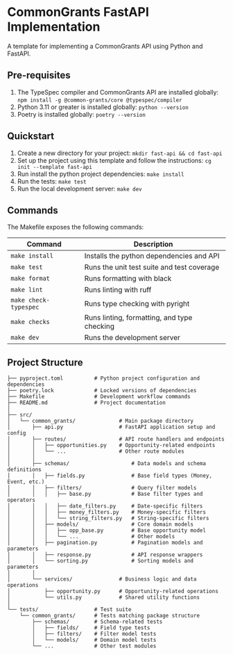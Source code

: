 # CommonGrants FastAPI Implementation

A template for implementing a CommonGrants API using Python and FastAPI.

## Pre-requisites

1. The TypeSpec compiler and CommonGrants API are installed globally: `npm install -g @common-grants/core @typespec/compiler`
2. Python 3.11 or greater is installed globally: `python --version`
3. Poetry is installed globally: `poetry --version`

## Quickstart

1. Create a new directory for your project: `mkdir fast-api && cd fast-api`
2. Set up the project using this template and follow the instructions: `cg init --template fast-api`
3. Run install the python project dependencies: `make install`
4. Run the tests: `make test`
5. Run the local development server: `make dev`

## Commands

The Makefile exposes the following commands:

| Command               | Description                                 |
| --------------------- | ------------------------------------------- |
| `make install`        | Installs the python dependencies and API    |
| `make test`           | Runs the unit test suite and test coverage  |
| `make format`         | Runs formatting with black                  |
| `make lint`           | Runs linting with ruff                      |
| `make check-typespec` | Runs type checking with pyright             |
| `make checks`         | Runs linting, formatting, and type checking |
| `make dev`            | Runs the development server                 |

## Project Structure

```
├── pyproject.toml          # Python project configuration and dependencies
├── poetry.lock             # Locked versions of dependencies
├── Makefile                # Development workflow commands
├── README.md               # Project documentation
│
├── src/
│   └── common_grants/              # Main package directory
│       ├── api.py                  # FastAPI application setup and config
│       ├── routes/                 # API route handlers and endpoints
│       │   ├── opportunities.py    # Opportunity-related endpoints
│       │   └── ...                 # Other route modules
│       │
│       ├── schemas/                    # Data models and schema definitions
│       │   ├── fields.py               # Base field types (Money, Event, etc.)
│       │   ├── filters/                # Query filter models
│       │   │   ├── base.py             # Base filter types and operators
│       │   │   ├── date_filters.py     # Date-specific filters
│       │   │   ├── money_filters.py    # Money-specific filters
│       │   │   └── string_filters.py   # String-specific filters
│       │   ├── models/                 # Core domain models
│       │   │   ├── opp_base.py         # Base opportunity model
│       │   │   └── ...                 # Other models
│       │   ├── pagination.py           # Pagination models and parameters
│       │   ├── response.py             # API response wrappers
│       │   └── sorting.py              # Sorting models and parameters
│       │
│       └── services/               # Business logic and data operations
│           ├── opportunity.py      # Opportunity-related operations
│           └── utils.py            # Shared utility functions
│
└── tests/                  # Test suite
    └── common_grants/      # Tests matching package structure
        ├── schemas/        # Schema-related tests
        │   ├── fields/     # Field type tests
        │   ├── filters/    # Filter model tests
        │   └── models/     # Domain model tests
        └── ...             # Other test modules
```
